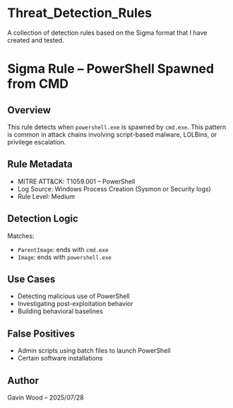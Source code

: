 # Threat_Detection_Rules
A collection of detection rules based on the Sigma format that I have created and tested.


# Sigma Rule – PowerShell Spawned from CMD

## Overview
This rule detects when `powershell.exe` is spawned by `cmd.exe`. This pattern is common in attack chains involving script-based malware, LOLBins, or privilege escalation.

## Rule Metadata
- MITRE ATT&CK: T1059.001 – PowerShell
- Log Source: Windows Process Creation (Sysmon or Security logs)
- Rule Level: Medium

## Detection Logic
Matches:
- `ParentImage`: ends with `cmd.exe`
- `Image`: ends with `powershell.exe`

## Use Cases
- Detecting malicious use of PowerShell
- Investigating post-exploitation behavior
- Building behavioral baselines

## False Positives
- Admin scripts using batch files to launch PowerShell
- Certain software installations

## Author
Gavin Wood – 2025/07/28

